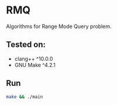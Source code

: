# RMQ
Algorithms for Range Mode Query problem.

## Tested on:
- clang++ ^10.0.0
- GNU Make ^4.2.1

## Run
```sh
make && ./main
```